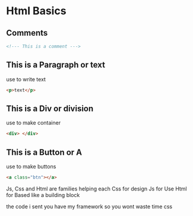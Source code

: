 # Html Basics

## Comments
```html
<!--- This is a comment --->
```

## This is a Paragraph or text
 use to write text

```html
<p>text</p>
```
## This is a Div or division
 use to make container
 ```html
 <div> </div>
 ```
 
## This is a Button or A 
use to make buttons

```html
<a class="btn"></a>
```

Js, Css and Html are families helping each
Css for design
Js for Use
Html for Based like a building block

the code i sent you have my framework so you wont waste time css

